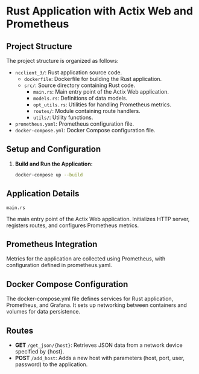 # Rust Application with Actix Web and Prometheus

## Project Structure

The project structure is organized as follows:

- `ncclient_3/`: Rust application source code.
  - `dockerfile`: Dockerfile for building the Rust application.
  - `src/`: Source directory containing Rust code.
    - `main.rs`: Main entry point of the Actix Web application.
    - `models.rs`: Definitions of data models.
    - `opt_utils.rs`: Utilities for handling Prometheus metrics.
    - `routes/`: Module containing route handlers.
    - `utils/`: Utility functions.
- `prometheus.yaml`: Prometheus configuration file.
- `docker-compose.yml`: Docker Compose configuration file.

## Setup and Configuration

1. **Build and Run the Application:**

   ```bash
   docker-compose up --build

## Application Details

`main.rs`

The main entry point of the Actix Web application. 
Initializes HTTP server, registers routes, and configures Prometheus metrics.

## Prometheus Integration

Metrics for the application are collected using Prometheus, with configuration defined in prometheus.yaml.

## Docker Compose Configuration

The docker-compose.yml file defines services for Rust application, Prometheus, and Grafana. 
It sets up networking between containers and volumes for data persistence.

## Routes

- **GET** `/get_json/{host}`: Retrieves JSON data from a network device specified by {host}.
- **POST** `/add_host`: Adds a new host with parameters (host, port, user, password) to the application.